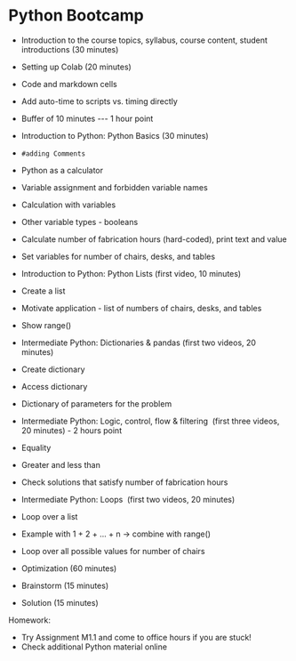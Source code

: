 # Python Bootcamp
* Introduction to the course topics, syllabus, course content, student introductions (30 minutes)
* Setting up Colab (20 minutes)
* Code and markdown cells
* Add auto-time to scripts vs. timing directly
* Buffer of 10 minutes --- 1 hour point
* Introduction to Python: Python Basics (30 minutes)
* `#adding Comments`
* Python as a calculator
* Variable assignment and forbidden variable names
* Calculation with variables
* Other variable types - booleans
* Calculate number of fabrication hours (hard-coded), print text and value
* Set variables for number of chairs, desks, and tables
* Introduction to Python: Python Lists (first video, 10 minutes)
* Create a list
* Motivate application - list of numbers of chairs, desks, and tables
* Show range()
* Intermediate Python: Dictionaries & pandas (first two videos, 20 minutes)
* Create dictionary
* Access dictionary
* Dictionary of parameters for the problem
* Intermediate Python: Logic, control, flow & filtering  (first three videos, 20 minutes) - 2 hours point
* Equality
* Greater and less than
* Check solutions that satisfy number of fabrication hours
* Intermediate Python: Loops  (first two videos, 20 minutes)
* Loop over a list
* Example with 1 + 2 + ... + n -> combine with range()
* Loop over all possible values for number of chairs
* Optimization (60 minutes)

* Brainstorm (15 minutes)
* Solution (15 minutes)

Homework:

* Try Assignment M1.1 and come to office hours if you are stuck!
* Check additional Python material online

